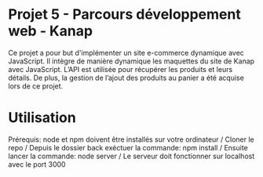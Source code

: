 # Projet 5 - Parcours développement web - Kanap #
 
 Ce projet a pour but d'implémenter un site e-commerce dynamique avec JavaScript.
 Il intègre de manière dynamique les maquettes du site de Kanap avec
JavaScript. L’API est utilisée pour récupérer les produits et leurs détails.
De plus, la gestion de l’ajout des produits au panier a été acquise lors de ce projet.

# Utilisation #

Prérequis: node et npm doivent être installés sur votre ordinateur /
Cloner le repo /
Depuis le dossier back exéctuer la commande: npm install /
Ensuite lancer la commande: node server /
Le serveur doit fonctionner sur localhost avec le port 3000